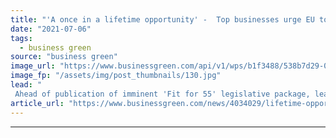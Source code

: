 ```yaml
---
title: "'A once in a lifetime opportunity' -  Top businesses urge EU to turbocharge net zero strategy"
date: "2021-07-06"
tags: 
  - business green
source: "business green"
image_url: "https://www.businessgreen.com/api/v1/wps/b1f3488/538b7d29-0f81-41bf-b5a6-09b71c13dbb6/5/Ursula-Leyen-185x114.jpg"
image_fp: "/assets/img/post_thumbnails/130.jpg"
lead: "
 Ahead of publication of imminent 'Fit for 55' legislative package, leading business groups call on Brussels to accelerate green recovery ..."
article_url: "https://www.businessgreen.com/news/4034029/lifetime-opportunity-businesses-urge-eu-turbocharge-net-zero-strategy"
---
```


---
